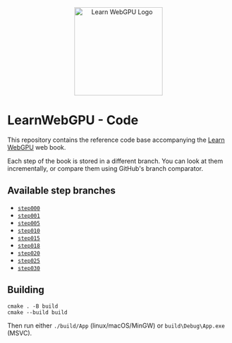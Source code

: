<div align="center">
	<picture>
		<source media="(prefers-color-scheme: dark)" srcset="https://raw.githubusercontent.com/eliemichel/LearnWebGPU/main/images/webgpu-dark.svg">
		<source media="(prefers-color-scheme: light)" srcset="https://raw.githubusercontent.com/eliemichel/LearnWebGPU/main/images/webgpu-light.svg">
		<img alt="Learn WebGPU Logo" src="images/webgpu-dark.svg" width="200">
	</picture>
</div>

LearnWebGPU - Code
==================

This repository contains the reference code base accompanying the [Learn WebGPU](https://eliemichel.github.io/LearnWebGPU) web book.

Each step of the book is stored in a different branch. You can look at them incrementally, or compare them using GitHub's branch comparator.

Available step branches
-----------------------

 - [`step000`](../../tree/step000)
 - [`step001`](../../tree/step001)
 - [`step005`](../../tree/step005)
 - [`step010`](../../tree/step010)
 - [`step015`](../../tree/step015)
 - [`step018`](../../tree/step018)
 - [`step020`](../../tree/step020)
 - [`step025`](../../tree/step025)
 - [`step030`](../../tree/step030)

Building
--------

```
cmake . -B build
cmake --build build
```

Then run either `./build/App` (linux/macOS/MinGW) or `build\Debug\App.exe` (MSVC).
